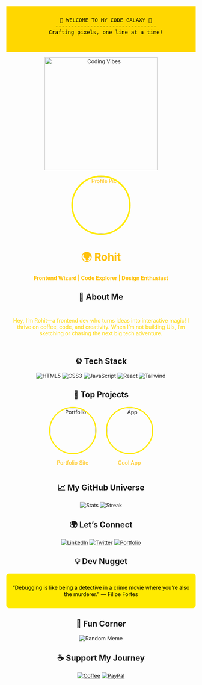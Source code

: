 <!-- Yellow Banner with ASCII Art -->
<center><div style="background-color: #FFD700; padding: 15px; text-align: center; font-family: monospace; color: #000000;">
  <pre>
   🌟 WELCOME TO MY CODE GALAXY 🌟
   --------------------------------
   Crafting pixels, one line at a time!
  </pre>
</div>
<center/>
<!-- Animated GIF for Energy -->
<p align="center">
  <img src="https://media.giphy.com/media/LmNwrBhejkK9EFP504/giphy.gif" alt="Coding Vibes" width="300"/>
</p>

<!-- Circular Profile Intro -->
<div style="text-align: center; color: #FFC107;">
  <img src="https://avatars.githubusercontent.com/u/yourusername?v=4" alt="Profile Pic" style="width: 150px; height: 150px; border-radius: 50%; border: 4px solid #FFEA00;"/>
  <h1>🌍 Rohit </h1>
  <p><strong>Frontend Wizard | Code Explorer | Design Enthusiast</strong></p>
</div>

## 🌟 About Me
<div style="text-align: center; padding: 10px; color: #FFD700;">
  <p>Hey, I’m Rohit—a frontend dev who turns ideas into interactive magic! I thrive on coffee, code, and creativity. When I’m not building UIs, I’m sketching or chasing the next big tech adventure.</p>
</div>

## ⚙️ Tech Stack
<!-- Circular Badges via Shields.io -->
<p align="center">
  <img src="https://img.shields.io/badge/HTML5-E34F26?style=circular&logo=html5&logoColor=white&labelColor=FFD700&color=000000" alt="HTML5"/>
  <img src="https://img.shields.io/badge/CSS3-1572B6?style=circular&logo=css3&logoColor=white&labelColor=FFD700&color=000000" alt="CSS3"/>
  <img src="https://img.shields.io/badge/JavaScript-F7DF1E?style=circular&logo=javascript&logoColor=black&labelColor=FFD700&color=000000" alt="JavaScript"/>
  <img src="https://img.shields.io/badge/React-61DAFB?style=circular&logo=react&logoColor=black&labelColor=FFD700&color=000000" alt="React"/>
  <img src="https://img.shields.io/badge/Tailwind-38B2AC?style=circular&logo=tailwind-css&logoColor=white&labelColor=FFD700&color=000000" alt="Tailwind"/>
</p>

## 🌠 Top Projects
<!-- Circular Project Thumbnails -->
<div style="display: flex; justify-content: center; gap: 25px; flex-wrap: wrap; margin: 20px 0;">
  <div style="text-align: center;">
    <a href="https://github.com/yourusername/project1">
      <img src="https://via.placeholder.com/120x120.png?text=Portfolio" alt="Portfolio" style="width: 120px; height: 120px; border-radius: 50%; border: 3px solid #FFEA00;"/>
    </a>
    <p style="color: #FFC107;">Portfolio Site</p>
  </div>
  <div style="text-align: center;">
    <a href="https://github.com/yourusername/project2">
      <img src="https://via.placeholder.com/120x120.png?text=App" alt="App" style="width: 120px; height: 120px; border-radius: 50%; border: 3px solid #FFEA00;"/>
    </a>
    <p style="color: #FFC107;">Cool App</p>
  </div>
</div>

## 📈 My GitHub Universe
<!-- Stats with Yellow Theme -->
<p align="center">
  <img src="https://github-readme-stats.vercel.app/api?username=yourusername&show_icons=true&title_color=FFD700&text_color=FFC107&bg_color=1A1B27&hide_border=true" alt="Stats"/>
  <img src="https://github-readme-streak-stats.herokuapp.com/?user=yourusername&theme=dark&background=1A1B27&stroke=FFD700&ring=FFEA00&fire=FFC107&currStreakLabel=FFD700" alt="Streak"/>
</p>

## 🌍 Let’s Connect
<!-- Social Links with Circular Style -->
<p align="center">
  <a href="https://linkedin.com/in/yourprofile"><img src="https://img.shields.io/badge/LinkedIn-0077B5?style=circular&logo=linkedin&logoColor=white&labelColor=FFD700&color=000000" alt="LinkedIn"/></a>
  <a href="https://twitter.com/yourprofile"><img src="https://img.shields.io/badge/Twitter-1DA1F2?style=circular&logo=twitter&logoColor=white&labelColor=FFD700&color=000000" alt="Twitter"/></a>
  <a href="https://yourwebsite.com"><img src="https://img.shields.io/badge/Portfolio-FF5722?style=circular&logo=web&logoColor=white&labelColor=FFD700&color=000000" alt="Portfolio"/></a>
</p>

## 💡 Dev Nugget
<!-- Yellow Quote Box -->
<div style="background-color: #FFEA00; padding: 15px; border-radius: 8px; color: #000000; text-align: center; margin: 20px 0;">
  <p>“Debugging is like being a detective in a crime movie where you’re also the murderer.” — Filipe Fortes</p>
</div>

## 👾 Fun Corner
<!-- Random Meme -->
<p align="center">
  <img src="https://randommeme-five.vercel.app/" alt="Random Meme" style="max-height: 350px;"/>
</p>

## ☕ Support My Journey
<!-- Donation Badges -->
<p align="center">
  <a href="https://buymeacoffee.com/yourprofile"><img src="https://img.shields.io/badge/Buy%20Me%20a%20Coffee-FFDD00?style=circular&logo=buy-me-a-coffee&logoColor=black&labelColor=FFD700&color=000000" alt="Coffee"/></a>
  <a href="https://paypal.me/yourprofile"><img src="https://img.shields.io/badge/PayPal-00457C?style=circular&logo=paypal&logoColor=white&labelColor=FFD700&color=000000" alt="PayPal"/></a>
</p>
